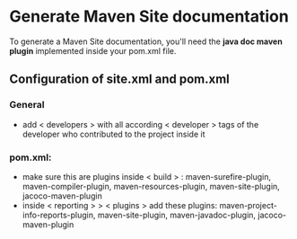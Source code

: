 # Generate Maven Site documentation
To generate a Maven Site documentation, you'll need the **java doc maven plugin** implemented inside your pom.xml file.

## Configuration of site.xml and pom.xml
### General 
- add < developers > with all according < developer > tags of the developer who contributed to the project inside it
### pom.xml: 
- make sure this are plugins inside < build > : maven-surefire-plugin, maven-compiler-plugin, maven-resources-plugin, maven-site-plugin, jacoco-maven-plugin
- inside < reporting > > < plugins > add these plugins: maven-project-info-reports-plugin, maven-site-plugin, maven-javadoc-plugin, jacoco-maven-plugin